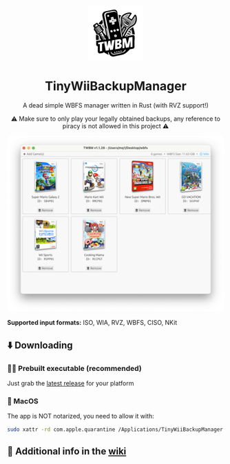 <p align="center">
    <img alt="logo" width="128" src="logo.png">
    <h1 align="center">TinyWiiBackupManager</h1>
    <p align="center">A dead simple WBFS manager written in Rust (with RVZ support!)</p>
    <p align="center">⚠️ Make sure to only play your legally obtained backups, any reference to piracy is not allowed in this project ⚠️</p>
    <img alt="screenshot" src="screenshot.png">
</p>

**Supported input formats:** ISO, WIA, RVZ, WBFS, CISO, NKit

## ⬇️ Downloading

### 🏃‍➡️ Prebuilt executable (recommended)

Just grab the [latest release](https://github.com/mq1/TinyWiiBackupManager/releases/latest) for your platform

### 🍎 MacOS

The app is NOT notarized, you need to allow it with:
```sh
sudo xattr -rd com.apple.quarantine /Applications/TinyWiiBackupManager.app
```

## 📄 Additional info in the [wiki](https://github.com/mq1/TinyWiiBackupManager/wiki)
